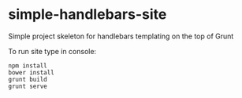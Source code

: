 simple-handlebars-site
======================

Simple project skeleton for handlebars templating on the top of Grunt

To run site type in console:
```
npm install
bower install
grunt build
grunt serve
```
